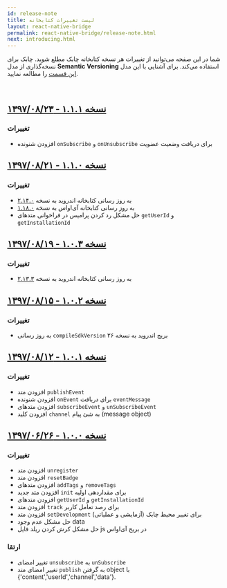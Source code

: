 ```yaml
---
id: release-note
title: لیست تغییرات کتابخانه
layout: react-native-bridge
permalink: react-native-bridge/release-note.html
next: introducing.html
---
```


شما در این صفحه می‌توانید از تغییرات هر نسخه کتابخانه چابک مطلع شوید. چابک برای نسخه‌گذاری از مدل **Semantic Versioning** استفاده می‌کند. برای آشنایی با این مدل [این قسمت](/react-native-bridge/sdk-setup.html#مدل-نسخهگذاری-در-چابک-semantic-versioning) را مطالعه نمایید.

<Br>

## [نسخه ۱.۱.۱ - ۱۳۹۷/۰۸/۲۳](https://github.com/chabokpush/chabok-client-rn/releases/tag/v1.1.1)

### تغییرات
- افزودن شنونده `onSubscribe` و `onUnsubscribe` برای دریافت وضعیت عضویت 

## [نسخه ۱.۱.۰ - ۱۳۹۷/۰۸/۲۱](https://github.com/chabokpush/chabok-client-rn/releases/tag/v1.1.0)

### تغییرات
- به روز رسانی کتابخانه اندروید به نسخه [۲.۱۴.۰](https://github.com/chabokpush/chabok-client-android/releases/tag/v2.14.0)
- به روز رسانی کتابخانه آی‌او‌اس به نسخه [۱.۱۸.۰](https://github.com/chabokpush/chabok-client-ios/releases/tag/v1.18.0)
- حل مشکل رد کردن پرامیس در فراخوانی متدهای `getUserId` و `getInstallationId`


## [نسخه ۱.۰.۳ - ۱۳۹۷/۰۸/۱۹](https://github.com/chabokpush/chabok-client-rn/releases/tag/v1.0.3)

### تغییرات
- به روز رسانی کتابخانه اندروید به نسخه [۲.۱۳.۳](https://doc.chabokpush.com/android/release-note.html#%D9%86%D8%B3%D8%AE%D9%87-%DB%B2%DB%B1%DB%B3%DB%B3---%DB%B1%DB%B3%DB%B9%DB%B7%DB%B0%DB%B8%DB%B1%DB%B9)


## [نسخه ۱.۰.۲ - ۱۳۹۷/۰۸/۱۵](https://github.com/chabokpush/chabok-client-rn/releases/tag/v1.0.2)

### تغییرات
- به روز رسانی `compileSdkVersion` بریج اندروید به نسخه ۲۶

## [نسخه ۱.۰.۱ - ۱۳۹۷/۰۸/۱۲](https://github.com/chabokpush/chabok-client-rn/releases/tag/v1.0.1)

### تغییرات
- افزودن متد `publishEvent`
- افزودن شنونده `onEvent` برای دریافت `eventMessage`
- افزودن متدهای `subscribeEvent` و `unSubscribeEvent`
- افزودن کلید `channel` به شئ پیام (message object)

## [نسخه ۱.۰.۰ - ۱۳۹۷/۰۶/۲۶](https://github.com/chabokpush/chabok-client-rn/releases/tag/v1.0.0)

### تغییرات
- افزودن متد `unregister`
- افزودن متد `resetBadge`
- افزودن متدهای `addTags` و `removeTags`
- افزودن متد جدید `init` برای مقداردهی اولیه
- افزودن متدهای `getUserId` و `getInstallationId`  
- افزودن متد `track` برای رصد تعامل کاربر
- افزودن متد `setDevelopment` برای تغییر محیط چابک (آزمایشی و عملیاتی)
- حل مشکل عدم وجود data
- حل مشکل کرش کردن ریلد فایل js در بریج آی‌او‌اس

### ارتقا
- تغییر امضای `unsubscribe` به `unSubscribe`
- تغییر امضای متد `publish` به گرفتن object با {'content','userId','channel','data'}.
